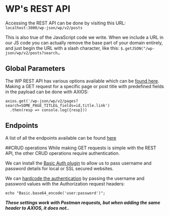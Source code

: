 # WP's REST API

Accessing the REST API can be done by visiting this URL:
`localhost:3000/wp-json/wp/v2/posts`

This is also true of the JavaScript code we write. When we include a URL in our JS code you can actually remove the base part of your domain entirely, and just begin the URL with a slash character, like this:
`$.getJSON("/wp-json/wp/v2/posts?search…`

## Global Parameters
The WP REST API has various options available which can be [found here](https://developer.wordpress.org/rest-api/using-the-rest-api/global-parameters/).
Making a GET request for a specific page or post title with predefined fields in the payload can be done with AXIOS:
```
axios.get('/wp-json/wp/v2/pages?search=SOME_PAGE_TITLE&_fields=id,title.link')
  .then(resp => console.log({resp}))
```

## Endpoints
A list of all the endpoints available can be found [here](https://developer.wordpress.org/rest-api/reference/#rest-api-developer-endpoint-reference)

##CRUD operations
While making GET requests is simple with the REST API, the other CRUD operations require authentication.

We can install the [Basic Auth plugin](https://github.com/WP-API/Basic-Auth) to allow us to pass username and password details for local or SSL secured websites.

We can [hardcode the authentication](https://www.youtube.com/watch?v=LuoZL4UnV34) by passing the username and password values with the Authorization request headers:

`echo "Basic.base64_encode('user:password')";`

***These settings work with Postman requests, but when adding the same header to AXIOS, it does not..***

<!-- This plugin may be helpful for making async requests: https://wordpress.org/plugins/jwt-authentication-for-wp-rest-api/ -->